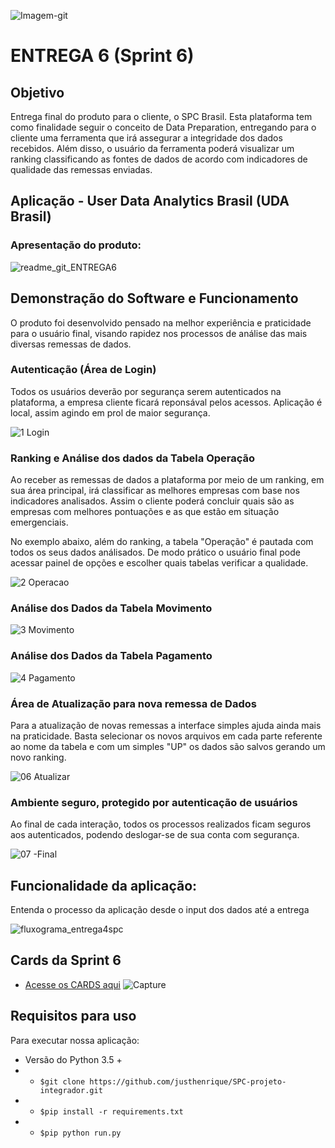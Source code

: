 ![Imagem-git](https://user-images.githubusercontent.com/56441318/83288074-2af5e080-a1b9-11ea-9049-6c27b940c1b7.jpg)

# ENTREGA 6 (Sprint 6)

## Objetivo
Entrega final do produto para o cliente, o SPC Brasil. Esta plataforma tem como finalidade seguir o conceito de Data Preparation, entregando para o cliente uma ferramenta que irá assegurar a integridade dos dados recebidos. Além disso, o usuário da ferramenta poderá visualizar um ranking classificando as fontes de dados de acordo com indicadores de qualidade das remessas enviadas. 

## Aplicação - User Data Analytics Brasil (UDA Brasil)

### Apresentação do produto:

![readme_git_ENTREGA6](https://user-images.githubusercontent.com/54003876/87262436-50505c80-c490-11ea-8f8a-9c7288bf25be.png)


## Demonstração do Software e Funcionamento
O produto foi desenvolvido pensado na melhor experiência e praticidade para o usuário final, visando rapidez nos processos de análise das mais diversas remessas de dados. 

### Autenticação (Área de Login)

Todos os usuários deverão por segurança serem autenticados na plataforma, a empresa cliente ficará reponsával pelos acessos. Aplicação é local, assim agindo em prol de maior segurança. 

![1 Login](https://user-images.githubusercontent.com/54003876/87262668-34998600-c491-11ea-8dc8-4a87be96bd69.gif)

### Ranking e Análise dos dados da Tabela Operação

Ao receber as remessas de dados a plataforma por meio de um ranking, em sua área principal, irá classificar as melhores empresas com base nos indicadores analisados. Assim o cliente poderá concluir quais são as empresas com melhores pontuações e as que estão em situação emergenciais. 

No exemplo abaixo, além do ranking, a tabela "Operação" é pautada com todos os seus dados análisados. De modo prático o usuário final pode acessar painel de opções e escolher quais tabelas verificar a qualidade. 

![2 Operacao](https://user-images.githubusercontent.com/54003876/87262786-9528c300-c491-11ea-93da-8d29e2e090e3.gif)

### Análise dos Dados da Tabela Movimento

![3 Movimento](https://user-images.githubusercontent.com/54003876/87262871-e5078a00-c491-11ea-9b07-94a25798c3e4.gif)

### Análise dos Dados da Tabela Pagamento

![4 Pagamento](https://user-images.githubusercontent.com/54003876/87262909-036d8580-c492-11ea-89e3-4054df4dadff.gif)

### Área de Atualização para nova remessa de Dados

Para a atualização de novas remessas a interface simples ajuda ainda mais na praticidade. Basta selecionar os novos arquivos em cada parte referente ao nome da tabela e com um simples "UP" os dados são salvos gerando um novo ranking. 

![06 Atualizar](https://user-images.githubusercontent.com/54003876/87263072-6232ff00-c492-11ea-8104-e85e785b2dfa.gif)

### Ambiente seguro, protegido por autenticação de usuários

Ao final de cada interação, todos os processos realizados ficam seguros aos autenticados, podendo deslogar-se de sua conta com segurança. 

![07 -Final](https://user-images.githubusercontent.com/54003876/87263237-ec7b6300-c492-11ea-8654-0cc86e28cc72.gif)


## Funcionalidade da aplicação:

Entenda o processo da aplicação desde o input dos dados até a entrega

![fluxograma_entrega4spc](https://user-images.githubusercontent.com/54003876/84607266-b4c4cf80-ae82-11ea-9104-2166954a5197.png)


## Cards da Sprint 6 

- [Acesse os CARDS aqui](https://github.com/justhenrique/SPC-projeto-integrador/projects/8)
![Capture](https://user-images.githubusercontent.com/54003876/87263667-47618a00-c494-11ea-9b0e-872f95223aaf.PNG)


## Requisitos para uso

Para executar nossa aplicação:

- Versão do Python 3.5 +
- * `$git clone https://github.com/justhenrique/SPC-projeto-integrador.git`
- * `$pip install -r requirements.txt`
- * `$pip python run.py`





